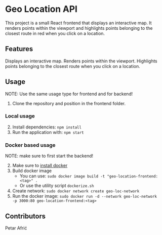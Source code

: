 # Geo Location API

This project is a small React frontend that displays an interactive map. It renders points within the viewport and highlights points belonging to the closest route in red when you click on a location.

## Features

Displays an interactive map.
Renders points within the viewport.
Highlights points belonging to the closest route when you click on a location.

## Usage

NOTE: Use the same usage type for frontend and for backend!

1. Clone the repository and position in the frontend folder.

### Local usage

2. Install dependencies: `npm install`
3. Run the application with: `npm start`

### Docker based usage

NOTE: make sure to first start the backend!

2. Make sure to [install docker](https://docs.docker.com/engine/install/)
3. Build docker image
   - You can use: `sudo docker image build -t "geo-location-frontend:<tag>" .`
   - Or use the utility script `dockerize.sh`
4. Create network: `sudo docker network create geo-loc-network`
5. Run the docker image: `sudo docker run -d --network geo-loc-network -p 3000:80 geo-location-frontend:<tag>`

## Contributors

Petar Afrić